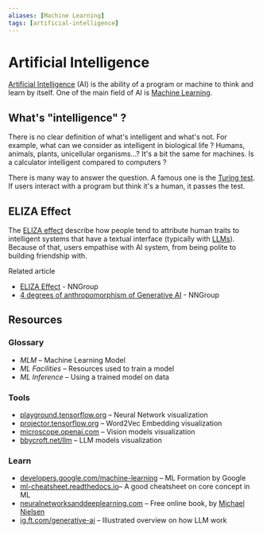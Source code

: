 ```yaml
---
aliases: [Machine Learning]
tags: [artificial-intelligence]
---
```

<!-- TODO
- Clustering
	- K-mean
	- DBSCAN
- Classification
	- Support Vector Machine (SVM)
	- Bayesian classifier
- AlphaFold
	- AlphaFold 2 (Nov 2020) predicts the 3D structure of a protein from an amino acid sequence using reinforcement learning. DeepMind developed this solution in four years, by adapting AlphaGo, the algorithm that defeated the best human player of Go in 2016
	- DeepMind has published about 200 million protein 3D structure predictions since then. Before that, there were about 100’000 known 3D structures as the result of 50 years of research
-->

# Artificial Intelligence

[Artificial Intelligence](https://en.wikipedia.org/wiki/Artificial_intelligence) (AI) is the ability of a program or machine to think and learn by itself. One of the main field of AI is [Machine Learning](https://en.wikipedia.org/wiki/Machine_learning).

## What's "intelligence" ?

There is no clear definition of what's intelligent and what's not. For example, what can we consider as intelligent in biological life ? Humans, animals, plants, unicellular organisms…? It's a bit the same for machines. Is a calculator intelligent compared to computers ?

There is many way to answer the question. A famous one is the [Turing test](https://en.wikipedia.org/wiki/Turing_test). If users interact with a program but think it's a human, it passes the test.

## ELIZA Effect

The [ELIZA effect](https://en.wikipedia.org/wiki/ELIZA_effect) describe how people tend to attribute human traits to intelligent systems that have a textual interface (typically with [LLMs](nlp.md)). Because of that, users empathise with AI system, from being polite to building friendship with.

Related article
- [ELIZA Effect](https://www.nngroup.com/articles/eliza-effect-ai/) - NNGroup
- [4 degrees of anthropomorphism of Generative AI](https://www.nngroup.com/articles/anthropomorphism/) - NNGroup

## Resources

### Glossary

- *MLM* – Machine Learning Model
- *ML Facilities* – Resources used to train a model
- *ML Inference* – Using a trained model on data

### Tools

- [playground.tensorflow.org](https://playground.tensorflow.org) – Neural Network visualization
- [projector.tensorflow.org](https://projector.tensorflow.org) – Word2Vec Embedding visualization
- [microscope.openai.com](https://microscope.openai.com) – Vision models visualization
- [bbycroft.net/llm](https://bbycroft.net/llm) – LLM models visualization

### Learn

- [developers.google.com/machine-learning](https://developers.google.com/machine-learning) – ML Formation by Google
- [ml-cheatsheet.readthedocs.io](https://ml-cheatsheet.readthedocs.io)– A good cheatsheet on core concept in ML
- [neuralnetworksanddeeplearning.com](https://neuralnetworksanddeeplearning.com) – Free online book, by [Michael Nielsen](http://michaelnielsen.org)
- [ig.ft.com/generative-ai](https://ig.ft.com/generative-ai/) – Illustrated overview on how LLM work